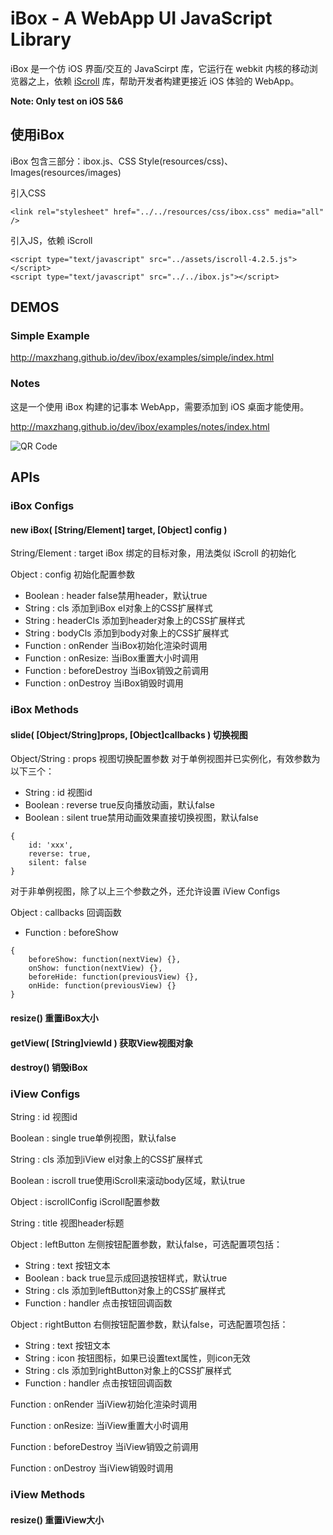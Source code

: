 # iBox - A WebApp UI JavaScript Library

iBox 是一个仿 iOS 界面/交互的 JavaScirpt 库，它运行在 webkit 内核的移动浏览器之上，依赖 [iScroll](http://cubiq.org/iscroll-4) 库，帮助开发者构建更接近 iOS 体验的 WebApp。

**Note: Only test on iOS 5&6**

## 使用iBox

iBox 包含三部分：ibox.js、CSS Style(resources/css)、Images(resources/images)

引入CSS
```
<link rel="stylesheet" href="../../resources/css/ibox.css" media="all" />
```

引入JS，依赖 iScroll
```
<script type="text/javascript" src="../assets/iscroll-4.2.5.js"></script>
<script type="text/javascript" src="../../ibox.js"></script>
```

## DEMOS

### Simple Example

http://maxzhang.github.io/dev/ibox/examples/simple/index.html


### Notes

这是一个使用 iBox 构建的记事本 WebApp，需要添加到 iOS 桌面才能使用。

http://maxzhang.github.io/dev/ibox/examples/notes/index.html

![QR Code](http://maxzhang.github.io/dev/ibox/examples/notes/images/qrcode.png "Notes")

## APIs

### iBox Configs

#### new iBox( [String/Element] target, [Object] config )

String/Element : target iBox 绑定的目标对象，用法类似 iScroll 的初始化

Object : config 初始化配置参数
* Boolean : header false禁用header，默认true
* String : cls 添加到iBox el对象上的CSS扩展样式
* String : headerCls 添加到header对象上的CSS扩展样式
* String : bodyCls 添加到body对象上的CSS扩展样式
* Function : onRender 当iBox初始化渲染时调用
* Function : onResize: 当iBox重置大小时调用
* Function : beforeDestroy 当iBox销毁之前调用
* Function :  onDestroy 当iBox销毁时调用

### iBox Methods

#### slide( [Object/String]props, [Object]callbacks ) 切换视图

Object/String : props 视图切换配置参数
对于单例视图并已实例化，有效参数为以下三个：
* String : id 视图id
* Boolean : reverse true反向播放动画，默认false
* Boolean : silent true禁用动画效果直接切换视图，默认false

```
{
    id: 'xxx',
    reverse: true,
    silent: false
}
```
对于非单例视图，除了以上三个参数之外，还允许设置 iView Configs

Object : callbacks 回调函数
* Function : beforeShow

```
{
    beforeShow: function(nextView) {},
    onShow: function(nextView) {},
    beforeHide: function(previousView) {},
    onHide: function(previousView) {}
}
```

#### resize() 重置iBox大小

#### getView( [String]viewId ) 获取View视图对象

#### destroy() 销毁iBox

### iView Configs

String : id 视图id

Boolean : single true单例视图，默认false

String : cls 添加到iView el对象上的CSS扩展样式

Boolean : iscroll true使用iScroll来滚动body区域，默认true

Object : iscrollConfig iScroll配置参数

String : title 视图header标题

Object : leftButton 左侧按钮配置参数，默认false，可选配置项包括：
* String : text 按钮文本
* Boolean : back true显示成回退按钮样式，默认true
* String : cls 添加到leftButton对象上的CSS扩展样式
* Function : handler 点击按钮回调函数

Object : rightButton 右侧按钮配置参数，默认false，可选配置项包括：
* String : text 按钮文本
* String : icon 按钮图标，如果已设置text属性，则icon无效
* String : cls 添加到rightButton对象上的CSS扩展样式
* Function : handler 点击按钮回调函数

Function : onRender 当iView初始化渲染时调用

Function : onResize: 当iView重置大小时调用

Function : beforeDestroy 当iView销毁之前调用

Function :  onDestroy 当iView销毁时调用

### iView Methods

#### resize() 重置iView大小
